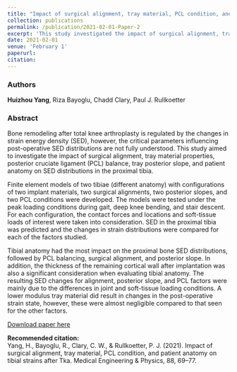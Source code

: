 ```yaml
---
title: "Impact of surgical alignment, tray material, PCL condition, and patient anatomy on tibial strains after TKA"
collection: publications
permalink: /publication/2021-02-01-Paper-2
excerpt: 'This study investigated the impact of surgical alignment, tray material properties, posterior cruciate ligament (PCL) balance, tray posterior slope, and patient anatomy on SED distributions in the proximal tibia.'
date: 2021-02-01
venue: 'February 1'
paperurl:
citation:
---
```

### Authors
**Huizhou Yang**, Riza Bayoglu, Chadd Clary, Paul J. Rullkoetter

### Abstract
Bone remodeling after total knee arthroplasty is regulated by the changes in strain energy density (SED), however, the critical parameters influencing post-operative SED distributions are not fully understood. This study aimed to investigate the impact of surgical alignment, tray material properties, posterior cruciate ligament (PCL) balance, tray posterior slope, and patient anatomy on SED distributions in the proximal tibia.

Finite element models of two tibiae (different anatomy) with configurations of two implant materials, two surgical alignments, two posterior slopes, and two PCL conditions were developed. The models were tested under the peak loading conditions during gait, deep knee bending, and stair descent. For each configuration, the contact forces and locations and soft-tissue loads of interest were taken into consideration. SED in the proximal tibia was predicted and the changes in strain distributions were compared for each of the factors studied.

Tibial anatomy had the most impact on the proximal bone SED distributions, followed by PCL balancing, surgical alignment, and posterior slope. In addition, the thickness of the remaining cortical wall after implantation was also a significant consideration when evaluating tibial anatomy. The resulting SED changes for alignment, posterior slope, and PCL factors were mainly due to the differences in joint and soft-tissue loading conditions. A lower modulus tray material did result in changes in the post-operative strain state, however, these were almost negligible compared to that seen for the other factors.

[Download paper here](http://yanghuizhou1122.github.io/files/paper2.pdf)

**Recommended citation:**<br>Yang, H., Bayoglu, R., Clary, C. W., &amp; Rullkoetter, P. J. (2021). Impact of surgical alignment, tray material, PCL condition, and patient anatomy on tibial strains after Tka. Medical Engineering &amp; Physics, 88, 69–77.